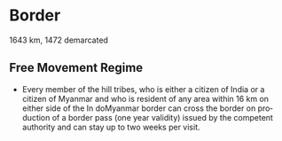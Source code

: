 # Border
1643 km, 1472 demarcated
## Free Movement Regime
- Every member of the hill tribes, who is either a citizen of India or a citizen of Myanmar and who is resident of any area within 16 km on either side of the In­ do­Myanmar border can cross the border on pro­duction of a border pass (one year validity) issued by the competent authori­ty and can stay up to two weeks per visit.